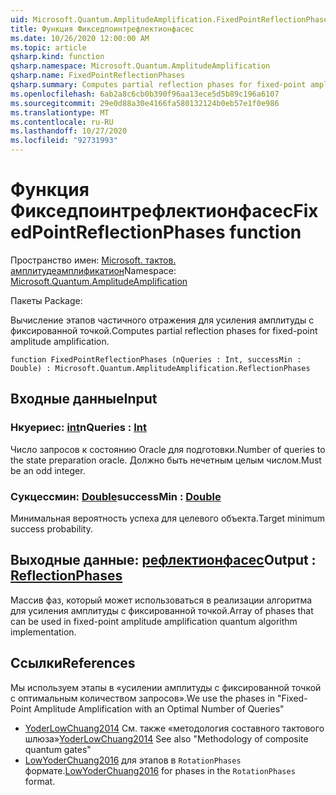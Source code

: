 ```yaml
---
uid: Microsoft.Quantum.AmplitudeAmplification.FixedPointReflectionPhases
title: Функция Фикседпоинтрефлектионфасес
ms.date: 10/26/2020 12:00:00 AM
ms.topic: article
qsharp.kind: function
qsharp.namespace: Microsoft.Quantum.AmplitudeAmplification
qsharp.name: FixedPointReflectionPhases
qsharp.summary: Computes partial reflection phases for fixed-point amplitude amplification.
ms.openlocfilehash: 6ab2a8c6cb0b390f96aa13ece5d5b89c196a6107
ms.sourcegitcommit: 29e0d88a30e4166fa580132124b0eb57e1f0e986
ms.translationtype: MT
ms.contentlocale: ru-RU
ms.lasthandoff: 10/27/2020
ms.locfileid: "92731993"
---
```

# <a name="fixedpointreflectionphases-function"></a><span data-ttu-id="7d2d4-102">Функция Фикседпоинтрефлектионфасес</span><span class="sxs-lookup"><span data-stu-id="7d2d4-102">FixedPointReflectionPhases function</span></span>

<span data-ttu-id="7d2d4-103">Пространство имен: [Microsoft. тактов. амплитудеамплификатион](xref:Microsoft.Quantum.AmplitudeAmplification)</span><span class="sxs-lookup"><span data-stu-id="7d2d4-103">Namespace: [Microsoft.Quantum.AmplitudeAmplification](xref:Microsoft.Quantum.AmplitudeAmplification)</span></span>

<span data-ttu-id="7d2d4-104">Пакеты [](https://nuget.org/packages/)</span><span class="sxs-lookup"><span data-stu-id="7d2d4-104">Package: [](https://nuget.org/packages/)</span></span>


<span data-ttu-id="7d2d4-105">Вычисление этапов частичного отражения для усиления амплитуды с фиксированной точкой.</span><span class="sxs-lookup"><span data-stu-id="7d2d4-105">Computes partial reflection phases for fixed-point amplitude amplification.</span></span>

```qsharp
function FixedPointReflectionPhases (nQueries : Int, successMin : Double) : Microsoft.Quantum.AmplitudeAmplification.ReflectionPhases
```


## <a name="input"></a><span data-ttu-id="7d2d4-106">Входные данные</span><span class="sxs-lookup"><span data-stu-id="7d2d4-106">Input</span></span>

### <a name="nqueries--int"></a><span data-ttu-id="7d2d4-107">Нкуериес: [int](xref:microsoft.quantum.lang-ref.int)</span><span class="sxs-lookup"><span data-stu-id="7d2d4-107">nQueries : [Int](xref:microsoft.quantum.lang-ref.int)</span></span>

<span data-ttu-id="7d2d4-108">Число запросов к состоянию Oracle для подготовки.</span><span class="sxs-lookup"><span data-stu-id="7d2d4-108">Number of queries to the state preparation oracle.</span></span> <span data-ttu-id="7d2d4-109">Должно быть нечетным целым числом.</span><span class="sxs-lookup"><span data-stu-id="7d2d4-109">Must be an odd integer.</span></span>


### <a name="successmin--double"></a><span data-ttu-id="7d2d4-110">Сукцессмин: [Double](xref:microsoft.quantum.lang-ref.double)</span><span class="sxs-lookup"><span data-stu-id="7d2d4-110">successMin : [Double](xref:microsoft.quantum.lang-ref.double)</span></span>

<span data-ttu-id="7d2d4-111">Минимальная вероятность успеха для целевого объекта.</span><span class="sxs-lookup"><span data-stu-id="7d2d4-111">Target minimum success probability.</span></span>



## <a name="output--reflectionphases"></a><span data-ttu-id="7d2d4-112">Выходные данные: [рефлектионфасес](xref:Microsoft.Quantum.AmplitudeAmplification.ReflectionPhases)</span><span class="sxs-lookup"><span data-stu-id="7d2d4-112">Output : [ReflectionPhases](xref:Microsoft.Quantum.AmplitudeAmplification.ReflectionPhases)</span></span>

<span data-ttu-id="7d2d4-113">Массив фаз, который может использоваться в реализации алгоритма для усиления амплитуды с фиксированной точкой.</span><span class="sxs-lookup"><span data-stu-id="7d2d4-113">Array of phases that can be used in fixed-point amplitude amplification quantum algorithm implementation.</span></span>

## <a name="references"></a><span data-ttu-id="7d2d4-114">Ссылки</span><span class="sxs-lookup"><span data-stu-id="7d2d4-114">References</span></span>

<span data-ttu-id="7d2d4-115">Мы используем этапы в «усилении амплитуды с фиксированной точкой с оптимальным количеством запросов».</span><span class="sxs-lookup"><span data-stu-id="7d2d4-115">We use the phases in "Fixed-Point Amplitude Amplification with an Optimal Number of Queries"</span></span>

- <span data-ttu-id="7d2d4-116">[YoderLowChuang2014](https://arxiv.org/abs/1409.3305) См. также «методология составного тактового шлюза»</span><span class="sxs-lookup"><span data-stu-id="7d2d4-116">[YoderLowChuang2014](https://arxiv.org/abs/1409.3305) See also "Methodology of composite quantum gates"</span></span>
- <span data-ttu-id="7d2d4-117">[LowYoderChuang2016](https://arxiv.org/abs/1603.03996) для этапов в `RotationPhases` формате.</span><span class="sxs-lookup"><span data-stu-id="7d2d4-117">[LowYoderChuang2016](https://arxiv.org/abs/1603.03996) for phases in the `RotationPhases` format.</span></span>